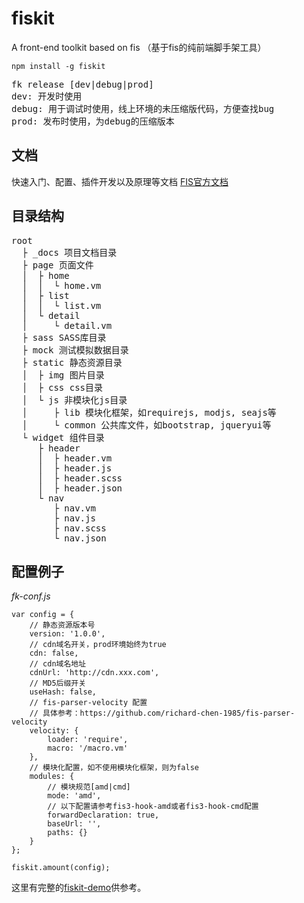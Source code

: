 # fiskit
A front-end toolkit based on fis （基于fis的纯前端脚手架工具）
```
npm install -g fiskit
```
<pre>
fk release [dev|debug|prod]
dev: 开发时使用
debug: 用于调试时使用，线上环境的未压缩版代码，方便查找bug
prod: 发布时使用，为debug的压缩版本
</pre>

## 文档

快速入门、配置、插件开发以及原理等文档 [FIS官方文档](http://fis.baidu.com/fis3/docs/beginning/intro.html)


## 目录结构
<pre>
root
  ├ _docs 项目文档目录
  ├ page 页面文件
  │  ├ home
  │  │  └ home.vm
  │  ├ list
  │  │  └ list.vm
  │  └ detail
  │     └ detail.vm
  ├ sass SASS库目录
  ├ mock 测试模拟数据目录
  ├ static 静态资源目录
  │  ├ img 图片目录
  │  ├ css css目录
  │  └ js 非模块化js目录
  │     ├ lib 模块化框架，如requirejs, modjs, seajs等
  │     └ common 公共库文件，如bootstrap, jqueryui等
  └ widget 组件目录
     ├ header
     │  ├ header.vm
     │  ├ header.js
     │  ├ header.scss
     │  ├ header.json
     └ nav
        ├ nav.vm
        ├ nav.js
        ├ nav.scss
        └ nav.json
</pre>

## 配置例子

*fk-conf.js*

```
var config = {
	// 静态资源版本号
    version: '1.0.0',
    // cdn域名开关，prod环境始终为true
    cdn: false,
    // cdn域名地址
    cdnUrl: 'http://cdn.xxx.com',
    // MD5后缀开关
    useHash: false,
    // fis-parser-velocity 配置
    // 具体参考：https://github.com/richard-chen-1985/fis-parser-velocity
    velocity: {
        loader: 'require',
        macro: '/macro.vm'
    },
    // 模块化配置，如不使用模块化框架，则为false
    modules: {
        // 模块规范[amd|cmd]
        mode: 'amd',
        // 以下配置请参考fis3-hook-amd或者fis3-hook-cmd配置
        forwardDeclaration: true,
        baseUrl: '',
        paths: {}
    }
};

fiskit.amount(config);
```
这里有完整的[fiskit-demo](https://github.com/richard-chen-1985/fiskit-demo)供参考。